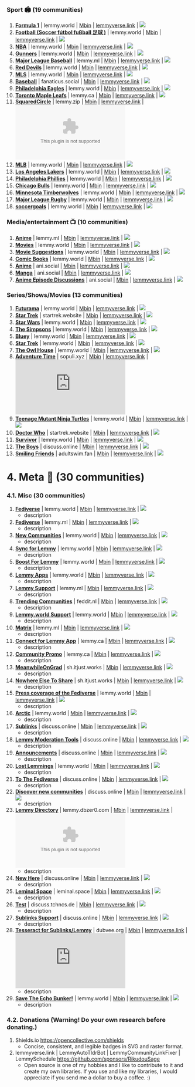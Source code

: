 ### Sport 🏟️ (19 communities)
1. **[Formula 1](/c/formula1@lemmy.world)** | lemmy.world | [Mbin](/m/formula1@lemmy.world) | [lemmyverse.link](https://lemmyverse.link/c/formula1@lemmy.world) | ![](https://img.shields.io/lemmy/formula1@lemmy.world?style=flat&label=Subs&cacheSeconds=172800&color=pink)
2. **[Football (Soccer fútbol fußball 足球 )](/c/football@lemmy.world)** | lemmy.world | [Mbin](/m/football@lemmy.world) | [lemmyverse.link](https://lemmyverse.link/c/football@lemmy.world) | ![](https://img.shields.io/lemmy/football@lemmy.world?style=flat&label=Subs&cacheSeconds=172800&color=pink)
3. **[NBA](/c/nba@lemmy.world)** | lemmy.world | [Mbin](/m/nba@lemmy.world) | [lemmyverse.link](https://lemmyverse.link/c/nba@lemmy.world) | ![](https://img.shields.io/lemmy/nba@lemmy.world?style=flat&label=Subs&cacheSeconds=172800&color=pink)
4. **[Gunners](/c/gunners@lemmy.world)** | lemmy.world | [Mbin](/m/gunners@lemmy.world) | [lemmyverse.link](https://lemmyverse.link/c/gunners@lemmy.world) | ![](https://img.shields.io/lemmy/gunners@lemmy.world?style=flat&label=Subs&cacheSeconds=172800&color=pink)
5. **[Major League Baseball](/c/mlb@lemmy.ml)** | lemmy.ml | [Mbin](/m/mlb@lemmy.ml) | [lemmyverse.link](https://lemmyverse.link/c/mlb@lemmy.ml) | ![](https://img.shields.io/lemmy/mlb@lemmy.ml?style=flat&label=Subs&cacheSeconds=172800&color=pink)
6. **[Red Devils](/c/reddevils@lemmy.world)** | lemmy.world | [Mbin](/m/reddevils@lemmy.world) | [lemmyverse.link](https://lemmyverse.link/c/reddevils@lemmy.world) | ![](https://img.shields.io/lemmy/reddevils@lemmy.world?style=flat&label=Subs&cacheSeconds=172800&color=pink)
7. **[MLS](/c/mls@lemmy.world)** | lemmy.world | [Mbin](/m/mls@lemmy.world) | [lemmyverse.link](https://lemmyverse.link/c/mls@lemmy.world) | ![](https://img.shields.io/lemmy/mls@lemmy.world?style=flat&label=Subs&cacheSeconds=172800&color=pink)
8. **[Baseball](/c/baseball@fanaticus.social)** | fanaticus.social | [Mbin](/m/baseball@fanaticus.social) | [lemmyverse.link](https://lemmyverse.link/c/baseball@fanaticus.social) | ![](https://img.shields.io/lemmy/baseball@fanaticus.social?style=flat&label=Subs&cacheSeconds=172800&color=pink)
9. **[Philadelphia Eagles](/c/eagles@lemmy.world)** | lemmy.world | [Mbin](/m/eagles@lemmy.world) | [lemmyverse.link](https://lemmyverse.link/c/eagles@lemmy.world) | ![](https://img.shields.io/lemmy/eagles@lemmy.world?style=flat&label=Subs&cacheSeconds=172800&color=pink)
10. **[Toronto Maple Leafs](/c/leaf_nation@lemmy.ca)** | lemmy.ca | [Mbin](/m/leaf_nation@lemmy.ca) | [lemmyverse.link](https://lemmyverse.link/c/leaf_nation@lemmy.ca) | ![](https://img.shields.io/lemmy/leaf_nation@lemmy.ca?style=flat&label=Subs&cacheSeconds=172800&color=pink)
11. **[SquaredCircle](/c/squaredcircle@lemmy.zip)** | lemmy.zip | [Mbin](/m/squaredcircle@lemmy.zip) | [lemmyverse.link](https://lemmyverse.link/c/squaredcircle@lemmy.zip) | ![](https://img.shields.io/lemmy/squaredcircle@lemmy.zip?style=flat&label=Subs&cacheSeconds=172800&color=pink)
12. **[MLB](/c/mlb@lemmy.world)** | lemmy.world | [Mbin](/m/mlb@lemmy.world) | [lemmyverse.link](https://lemmyverse.link/c/mlb@lemmy.world) | ![](https://img.shields.io/lemmy/mlb@lemmy.world?style=flat&label=Subs&cacheSeconds=172800&color=pink)
13. **[Los Angeles Lakers](/c/lakers@lemmy.world)** | lemmy.world | [Mbin](/m/lakers@lemmy.world) | [lemmyverse.link](https://lemmyverse.link/c/lakers@lemmy.world) | ![](https://img.shields.io/lemmy/lakers@lemmy.world?style=flat&label=Subs&cacheSeconds=172800&color=pink)
14. **[Philadelphia Phillies](/c/phillies@lemmy.world)** | lemmy.world | [Mbin](/m/phillies@lemmy.world) | [lemmyverse.link](https://lemmyverse.link/c/phillies@lemmy.world) | ![](https://img.shields.io/lemmy/phillies@lemmy.world?style=flat&label=Subs&cacheSeconds=172800&color=pink)
15. **[Chicago Bulls](/c/chicagobulls@lemmy.world)** | lemmy.world | [Mbin](/m/chicagobulls@lemmy.world) | [lemmyverse.link](https://lemmyverse.link/c/chicagobulls@lemmy.world) | ![](https://img.shields.io/lemmy/chicagobulls@lemmy.world?style=flat&label=Subs&cacheSeconds=172800&color=pink)
16. **[Minnesota Timberwolves](/c/timberwolves@lemmy.world)** | lemmy.world | [Mbin](/m/timberwolves@lemmy.world) | [lemmyverse.link](https://lemmyverse.link/c/timberwolves@lemmy.world) | ![](https://img.shields.io/lemmy/timberwolves@lemmy.world?style=flat&label=Subs&cacheSeconds=172800&color=pink)
17. **[Major League Rugby](/c/usmlr@lemmy.world)** | lemmy.world | [Mbin](/m/usmlr@lemmy.world) | [lemmyverse.link](https://lemmyverse.link/c/usmlr@lemmy.world) | ![](https://img.shields.io/lemmy/usmlr@lemmy.world?style=flat&label=Subs&cacheSeconds=172800&color=pink)
18. **[soccergoals](/c/soccergoals@lemmy.world)** | lemmy.world | [Mbin](/m/soccergoals@lemmy.world) | [lemmyverse.link](https://lemmyverse.link/c/soccergoals@lemmy.world) | ![](https://img.shields.io/lemmy/soccergoals@lemmy.world?style=flat&label=Subs&cacheSeconds=172800&color=pink)



### Media/entertainment 📺 (10 communities)
1. **[Anime](/c/anime@lemmy.ml)** | lemmy.ml | [Mbin](/m/anime@lemmy.ml) | [lemmyverse.link](https://lemmyverse.link/c/anime@lemmy.ml) | ![](https://img.shields.io/lemmy/anime@lemmy.ml?style=flat&label=Subs&cacheSeconds=172800&color=pink)
2. **[Movies](/c/movies@lemmy.world)** | lemmy.world | [Mbin](/m/movies@lemmy.world) | [lemmyverse.link](https://lemmyverse.link/c/movies@lemmy.world) | ![](https://img.shields.io/lemmy/movies@lemmy.world?style=flat&label=Subs&cacheSeconds=172800&color=pink)
3. **[Movie Suggestions](/c/moviesuggestions@lemmy.world)** | lemmy.world | [Mbin](/m/moviesuggestions@lemmy.world) | [lemmyverse.link](https://lemmyverse.link/c/moviesuggestions@lemmy.world) | ![](https://img.shields.io/lemmy/moviesuggestions@lemmy.world?style=flat&label=Subs&cacheSeconds=172800&color=pink)
4. **[Comic Books](/c/comicbooks@lemmy.world)** | lemmy.world | [Mbin](/m/comicbooks@lemmy.world) | [lemmyverse.link](https://lemmyverse.link/c/comicbooks@lemmy.world) | ![](https://img.shields.io/lemmy/comicbooks@lemmy.world?style=flat&label=Subs&cacheSeconds=172800&color=pink)
5. **[Anime](/c/anime@ani.social)** | ani.social | [Mbin](/m/anime@ani.social) | [lemmyverse.link](https://lemmyverse.link/c/anime@ani.social) | ![](https://img.shields.io/lemmy/anime@ani.social?style=flat&label=Subs&cacheSeconds=172800&color=pink)
6. **[Manga](/c/manga@ani.social)** | ani.social | [Mbin](/m/manga@ani.social) | [lemmyverse.link](https://lemmyverse.link/c/manga@ani.social) | ![](https://img.shields.io/lemmy/manga@ani.social?style=flat&label=Subs&cacheSeconds=172800&color=pink)
7. **[Anime Episode Discussions](/c/episode_discussion@ani.social)** | ani.social | [Mbin](/m/episode_discussion@ani.social) | [lemmyverse.link](https://lemmyverse.link/c/episode_discussion@ani.social) | ![](https://img.shields.io/lemmy/episode_discussion@ani.social?style=flat&label=Subs&cacheSeconds=172800&color=pink)


### Series/Shows/Movies (13 communities)
1. **[Futurama](/c/futurama@lemmy.world)** | lemmy.world | [Mbin](/m/futurama@lemmy.world) | [lemmyverse.link](https://lemmyverse.link/c/futurama@lemmy.world) | ![](https://img.shields.io/lemmy/futurama@lemmy.world?style=flat&label=Subs&cacheSeconds=172800&color=pink)
2. **[Star Trek](/c/startrek@startrek.website)** | startrek.website | [Mbin](/m/startrek@startrek.website) | [lemmyverse.link](https://lemmyverse.link/c/startrek@startrek.website) | ![](https://img.shields.io/lemmy/startrek@startrek.website?style=flat&label=Subs&cacheSeconds=172800&color=pink)
3. **[Star Wars](/c/star_wars@lemmy.world)** | lemmy.world | [Mbin](/m/star_wars@lemmy.world) | [lemmyverse.link](https://lemmyverse.link/c/star_wars@lemmy.world) | ![](https://img.shields.io/lemmy/star_wars@lemmy.world?style=flat&label=Subs&cacheSeconds=172800&color=pink)
4. **[The Simpsons](/c/thesimpsons@lemmy.world)** | lemmy.world | [Mbin](/m/thesimpsons@lemmy.world) | [lemmyverse.link](https://lemmyverse.link/c/thesimpsons@lemmy.world) | ![](https://img.shields.io/lemmy/thesimpsons@lemmy.world?style=flat&label=Subs&cacheSeconds=172800&color=pink)
5. **[Bluey](/c/bluey@lemmy.world)** | lemmy.world | [Mbin](/m/bluey@lemmy.world) | [lemmyverse.link](https://lemmyverse.link/c/bluey@lemmy.world) | ![](https://img.shields.io/lemmy/bluey@lemmy.world?style=flat&label=Subs&cacheSeconds=172800&color=pink)
6. **[Star Trek](/c/startrek@lemmy.world)** | lemmy.world | [Mbin](/m/startrek@lemmy.world) | [lemmyverse.link](https://lemmyverse.link/c/startrek@lemmy.world) | ![](https://img.shields.io/lemmy/startrek@lemmy.world?style=flat&label=Subs&cacheSeconds=172800&color=pink)
7. **[The Owl House](/c/theowlhouse@lemmy.world)** | lemmy.world | [Mbin](/m/theowlhouse@lemmy.world) | [lemmyverse.link](https://lemmyverse.link/c/theowlhouse@lemmy.world) | ![](https://img.shields.io/lemmy/theowlhouse@lemmy.world?style=flat&label=Subs&cacheSeconds=172800&color=pink)
8. **[Adventure Time](/c/adventuretime@sopuli.xyz)** | sopuli.xyz | [Mbin](/m/adventuretime@sopuli.xyz) | [lemmyverse.link](https://lemmyverse.link/c/adventuretime@sopuli.xyz) | ![](https://img.shields.io/lemmy/adventuretime@sopuli.xyz?style=flat&label=Subs&cacheSeconds=172800&color=pink)
9. **[Teenage Mutant Ninja Turtles](/c/tmnt@lemmy.world)** | lemmy.world | [Mbin](/m/tmnt@lemmy.world) | [lemmyverse.link](https://lemmyverse.link/c/tmnt@lemmy.world) | ![](https://img.shields.io/lemmy/tmnt@lemmy.world?style=flat&label=Subs&cacheSeconds=172800&color=pink)
10. **[Doctor Who](/c/doctorwho@startrek.website)** | startrek.website | [Mbin](/m/doctorwho@startrek.website) | [lemmyverse.link](https://lemmyverse.link/c/doctorwho@startrek.website) | ![](https://img.shields.io/lemmy/doctorwho@startrek.website?style=flat&label=Subs&cacheSeconds=172800&color=pink)
11. **[Survivor](/c/survivor@lemmy.world)** | lemmy.world | [Mbin](/m/survivor@lemmy.world) | [lemmyverse.link](https://lemmyverse.link/c/survivor@lemmy.world) | ![](https://img.shields.io/lemmy/survivor@lemmy.world?style=flat&label=Subs&cacheSeconds=172800&color=pink)
12. **[The Boys](/c/theboys@discuss.online)** | discuss.online | [Mbin](/m/theboys@discuss.online) | [lemmyverse.link](https://lemmyverse.link/c/theboys@discuss.online) | ![](https://img.shields.io/lemmy/theboys@discuss.online?style=flat&label=Subs&cacheSeconds=172800&color=pink)
13. **[Smiling Friends](/c/smilingfriends@adultswim.fan)** | adultswim.fan | [Mbin](/m/smilingfriends@adultswim.fan) | [lemmyverse.link](https://lemmyverse.link/c/smilingfriends@adultswim.fan) | ![](https://img.shields.io/lemmy/smilingfriends@adultswim.fan?style=flat&label=Subs&cacheSeconds=172800&color=pink)


# 4. Meta 🧵 (30 communities)
### 4.1. Misc (30 communities)
1. **[Fediverse](/c/fediverse@lemmy.world)** | lemmy.world | [Mbin](/m/fediverse@lemmy.world) | [lemmyverse.link](https://lemmyverse.link/c/fediverse@lemmy.world) | ![](https://img.shields.io/lemmy/fediverse@lemmy.world?style=flat&label=Subs&cacheSeconds=172800&color=pink)
	- description
2. **[Fediverse](/c/fediverse@lemmy.ml)** | lemmy.ml | [Mbin](/m/fediverse@lemmy.ml) | [lemmyverse.link](https://lemmyverse.link/c/fediverse@lemmy.ml) | ![](https://img.shields.io/lemmy/fediverse@lemmy.ml?style=flat&label=Subs&cacheSeconds=172800&color=pink)
	- description
3. **[New Communities](/c/newcommunities@lemmy.world)** | lemmy.world | [Mbin](/m/newcommunities@lemmy.world) | [lemmyverse.link](https://lemmyverse.link/c/newcommunities@lemmy.world) | ![](https://img.shields.io/lemmy/newcommunities@lemmy.world?style=flat&label=Subs&cacheSeconds=172800&color=pink)
	- description
4. **[Sync for Lemmy](/c/syncforlemmy@lemmy.world)** | lemmy.world | [Mbin](/m/syncforlemmy@lemmy.world) | [lemmyverse.link](https://lemmyverse.link/c/syncforlemmy@lemmy.world) | ![](https://img.shields.io/lemmy/syncforlemmy@lemmy.world?style=flat&label=Subs&cacheSeconds=172800&color=pink)
	- description
5. **[Boost For Lemmy](/c/boostforlemmy@lemmy.world)** | lemmy.world | [Mbin](/m/boostforlemmy@lemmy.world) | [lemmyverse.link](https://lemmyverse.link/c/boostforlemmy@lemmy.world) | ![](https://img.shields.io/lemmy/boostforlemmy@lemmy.world?style=flat&label=Subs&cacheSeconds=172800&color=pink)
	- description
6. **[Lemmy Apps](/c/lemmyapps@lemmy.world)** | lemmy.world | [Mbin](/m/lemmyapps@lemmy.world) | [lemmyverse.link](https://lemmyverse.link/c/lemmyapps@lemmy.world) | ![](https://img.shields.io/lemmy/lemmyapps@lemmy.world?style=flat&label=Subs&cacheSeconds=172800&color=pink)
	- description
7. **[Lemmy Support](/c/lemmy_support@lemmy.ml)** | lemmy.ml | [Mbin](/m/lemmy_support@lemmy.ml) | [lemmyverse.link](https://lemmyverse.link/c/lemmy_support@lemmy.ml) | ![](https://img.shields.io/lemmy/lemmy_support@lemmy.ml?style=flat&label=Subs&cacheSeconds=172800&color=pink)
	- description
8. **[Trending Communities](/c/trendingcommunities@feddit.nl)** | feddit.nl | [Mbin](/m/trendingcommunities@feddit.nl) | [lemmyverse.link](https://lemmyverse.link/c/trendingcommunities@feddit.nl) | ![](https://img.shields.io/lemmy/trendingcommunities@feddit.nl?style=flat&label=Subs&cacheSeconds=172800&color=pink)
	- description
9. **[Lemmy.world Support](/c/support@lemmy.world)** | lemmy.world | [Mbin](/m/support@lemmy.world) | [lemmyverse.link](https://lemmyverse.link/c/support@lemmy.world) | ![](https://img.shields.io/lemmy/support@lemmy.world?style=flat&label=Subs&cacheSeconds=172800&color=pink)
	- description
10. **[Matrix](/c/matrix@lemmy.ml)** | lemmy.ml | [Mbin](/m/matrix@lemmy.ml) | [lemmyverse.link](https://lemmyverse.link/c/matrix@lemmy.ml) | ![](https://img.shields.io/lemmy/matrix@lemmy.ml?style=flat&label=Subs&cacheSeconds=172800&color=pink)
	- description
11. **[Connect for Lemmy App](/c/lemmyconnect@lemmy.ca)** | lemmy.ca | [Mbin](/m/lemmyconnect@lemmy.ca) | [lemmyverse.link](https://lemmyverse.link/c/lemmyconnect@lemmy.ca) | ![](https://img.shields.io/lemmy/lemmyconnect@lemmy.ca?style=flat&label=Subs&cacheSeconds=172800&color=pink)
	- description
12. **[Community Promo](/c/communitypromo@lemmy.ca)** | lemmy.ca | [Mbin](/m/communitypromo@lemmy.ca) | [lemmyverse.link](https://lemmyverse.link/c/communitypromo@lemmy.ca) | ![](https://img.shields.io/lemmy/communitypromo@lemmy.ca?style=flat&label=Subs&cacheSeconds=172800&color=pink)
	- description
13. **[MeanwhileOnGrad](/c/meanwhileongrad@sh.itjust.works)** | sh.itjust.works | [Mbin](/m/meanwhileongrad@sh.itjust.works) | [lemmyverse.link](https://lemmyverse.link/c/meanwhileongrad@sh.itjust.works) | ![](https://img.shields.io/lemmy/meanwhileongrad@sh.itjust.works?style=flat&label=Subs&cacheSeconds=172800&color=pink)
	- description
14. **[Nowhere Else To Share](/c/nowhereelsetoshare@sh.itjust.works)** | sh.itjust.works | [Mbin](/m/nowhereelsetoshare@sh.itjust.works) | [lemmyverse.link](https://lemmyverse.link/c/nowhereelsetoshare@sh.itjust.works) | ![](https://img.shields.io/lemmy/nowhereelsetoshare@sh.itjust.works?style=flat&label=Subs&cacheSeconds=172800&color=pink)
	- description
15. **[Press coverage of the Fediverse](/c/fediverse_press@lemmy.world)** | lemmy.world | [Mbin](/m/fediverse_press@lemmy.world) | [lemmyverse.link](https://lemmyverse.link/c/fediverse_press@lemmy.world) | ![](https://img.shields.io/lemmy/fediverse_press@lemmy.world?style=flat&label=Subs&cacheSeconds=172800&color=pink)
	- description
16. **[Arctic](/c/arctic@lemmy.world)** | lemmy.world | [Mbin](/m/arctic@lemmy.world) | [lemmyverse.link](https://lemmyverse.link/c/arctic@lemmy.world) | ![](https://img.shields.io/lemmy/arctic@lemmy.world?style=flat&label=Subs&cacheSeconds=172800&color=pink)
	- description
17. **[Sublinks](/c/sublinks@discuss.online)** | discuss.online | [Mbin](/m/sublinks@discuss.online) | [lemmyverse.link](https://lemmyverse.link/c/sublinks@discuss.online) | ![](https://img.shields.io/lemmy/sublinks@discuss.online?style=flat&label=Subs&cacheSeconds=172800&color=pink)
	- description
18. **[Lemmy Moderation Tools](/c/lemmy_mod_tools@discuss.online)** | discuss.online | [Mbin](/m/lemmy_mod_tools@discuss.online) | [lemmyverse.link](https://lemmyverse.link/c/lemmy_mod_tools@discuss.online) | ![](https://img.shields.io/lemmy/lemmy_mod_tools@discuss.online?style=flat&label=Subs&cacheSeconds=172800&color=pink)
	- description
19. **[Announcements](/c/announcements@discuss.online)** | discuss.online | [Mbin](/m/announcements@discuss.online) | [lemmyverse.link](https://lemmyverse.link/c/announcements@discuss.online) | ![](https://img.shields.io/lemmy/announcements@discuss.online?style=flat&label=Subs&cacheSeconds=172800&color=pink)
	- description
20. **[Lost Lemmings](/c/lostlemmys@lemmy.world)** | lemmy.world | [Mbin](/m/lostlemmys@lemmy.world) | [lemmyverse.link](https://lemmyverse.link/c/lostlemmys@lemmy.world) | ![](https://img.shields.io/lemmy/lostlemmys@lemmy.world?style=flat&label=Subs&cacheSeconds=172800&color=pink)
	- description
21. **[To The Fediverse](/c/fediverse@discuss.online)** | discuss.online | [Mbin](/m/fediverse@discuss.online) | [lemmyverse.link](https://lemmyverse.link/c/fediverse@discuss.online) | ![](https://img.shields.io/lemmy/fediverse@discuss.online?style=flat&label=Subs&cacheSeconds=172800&color=pink)
	- description
22. **[Discover new communities](/c/newcommunities@discuss.online)** | discuss.online | [Mbin](/m/newcommunities@discuss.online) | [lemmyverse.link](https://lemmyverse.link/c/newcommunities@discuss.online) | ![](https://img.shields.io/lemmy/newcommunities@discuss.online?style=flat&label=Subs&cacheSeconds=172800&color=pink)
	- description
23. **[Lemmy Directory](/c/lemmydirectory@lemmy.dbzer0.com)** | lemmy.dbzer0.com | [Mbin](/m/lemmydirectory@lemmy.dbzer0.com) | [lemmyverse.link](https://lemmyverse.link/c/lemmydirectory@lemmy.dbzer0.com) | ![](https://img.shields.io/lemmy/lemmydirectory@lemmy.dbzer0.com?style=flat&label=Subs&cacheSeconds=172800&color=pink)
	- description
24. **[New Here](/c/new_here@discuss.online)** | discuss.online | [Mbin](/m/new_here@discuss.online) | [lemmyverse.link](https://lemmyverse.link/c/new_here@discuss.online) | ![](https://img.shields.io/lemmy/new_here@discuss.online?style=flat&label=Subs&cacheSeconds=172800&color=pink)
	- description
25. **[Leminal Space](/c/leminalspace@leminal.space)** | leminal.space | [Mbin](/m/leminalspace@leminal.space) | [lemmyverse.link](https://lemmyverse.link/c/leminalspace@leminal.space) | ![](https://img.shields.io/lemmy/leminalspace@leminal.space?style=flat&label=Subs&cacheSeconds=172800&color=pink)
	- description
26. **[Test](/c/test@discuss.tchncs.de)** | discuss.tchncs.de | [Mbin](/m/test@discuss.tchncs.de) | [lemmyverse.link](https://lemmyverse.link/c/test@discuss.tchncs.de) | ![](https://img.shields.io/lemmy/test@discuss.tchncs.de?style=flat&label=Subs&cacheSeconds=172800&color=pink)
	- description
27. **[Sublinks Support](/c/sublinks_support@discuss.online)** | discuss.online | [Mbin](/m/sublinks_support@discuss.online) | [lemmyverse.link](https://lemmyverse.link/c/sublinks_support@discuss.online) | ![](https://img.shields.io/lemmy/sublinks_support@discuss.online?style=flat&label=Subs&cacheSeconds=172800&color=pink)
	- description
28. **[Tesseract for Sublinks/Lemmy](/c/tesseract@dubvee.org)** | dubvee.org | [Mbin](/m/tesseract@dubvee.org) | [lemmyverse.link](https://lemmyverse.link/c/tesseract@dubvee.org) | ![](https://img.shields.io/lemmy/tesseract@dubvee.org?style=flat&label=Subs&cacheSeconds=172800&color=pink)
	- description
29. **[Save The Echo Bunker!](/c/savetheechobunker@lemmy.world)** | lemmy.world | [Mbin](/m/savetheechobunker@lemmy.world) | [lemmyverse.link](https://lemmyverse.link/c/savetheechobunker@lemmy.world) | ![](https://img.shields.io/lemmy/savetheechobunker@lemmy.world?style=flat&label=Subs&cacheSeconds=172800&color=pink)
	- description
### 4.2. Donations (Warning! Do your own research before donating.)
1. Shields.io https://opencollective.com/shields
	- Concise, consistent, and legible badges in SVG and raster format.
2. lemmyverse.link | LemmyAutoTldrBot | LemmyCommunityLinkFixer | LemmySchedule https://github.com/sponsors/RikudouSage
	- Open source is one of my hobbies and I like to contribute to it and create my own libraries. If you use and like my libraries, I would appreciate if you send me a dollar to buy a coffee. :)
